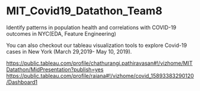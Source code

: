 # MIT_Covid19_Datathon_Team8
 Identify patterns in population health and correlations with COVID-19 outcomes in NYC(EDA, Feature Engineering)
 
 
 You can also checkout our tableau visualization tools to explore Covid-19 cases in New York (March 29,2019- May 10, 2019).
 
 https://public.tableau.com/profile/chathurangi.pathiravasan#!/vizhome/MITDatathon/MidPresentation?publish=yes
 https://public.tableau.com/profile/raiana#!/vizhome/covid_15893383290120/Dashboard1
